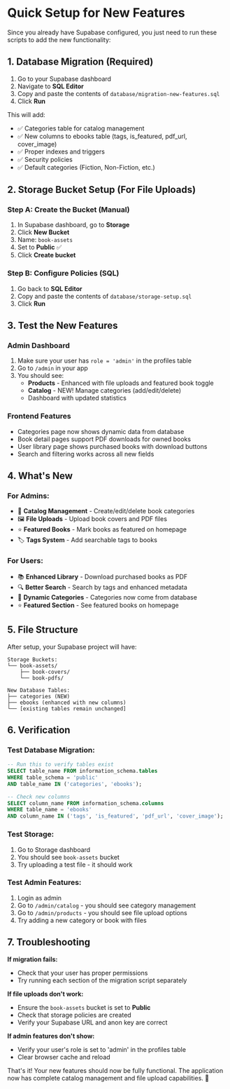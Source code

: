 # Quick Setup for New Features

Since you already have Supabase configured, you just need to run these scripts to add the new functionality:

## 1. Database Migration (Required)

1. Go to your Supabase dashboard
2. Navigate to **SQL Editor**  
3. Copy and paste the contents of `database/migration-new-features.sql`
4. Click **Run**

This will add:
- ✅ Categories table for catalog management
- ✅ New columns to ebooks table (tags, is_featured, pdf_url, cover_image)
- ✅ Proper indexes and triggers
- ✅ Security policies
- ✅ Default categories (Fiction, Non-Fiction, etc.)

## 2. Storage Bucket Setup (For File Uploads)

### Step A: Create the Bucket (Manual)
1. In Supabase dashboard, go to **Storage**
2. Click **New Bucket**
3. Name: `book-assets`
4. Set to **Public** ✅
5. Click **Create bucket**

### Step B: Configure Policies (SQL)
1. Go back to **SQL Editor**
2. Copy and paste the contents of `database/storage-setup.sql`  
3. Click **Run**

## 3. Test the New Features

### Admin Dashboard
1. Make sure your user has `role = 'admin'` in the profiles table
2. Go to `/admin` in your app
3. You should see:
   - **Products** - Enhanced with file uploads and featured book toggle
   - **Catalog** - NEW! Manage categories (add/edit/delete)
   - Dashboard with updated statistics

### Frontend Features
- Categories page now shows dynamic data from database
- Book detail pages support PDF downloads for owned books
- User library page shows purchased books with download buttons
- Search and filtering works across all new fields

## 4. What's New

### For Admins:
- 📁 **Catalog Management** - Create/edit/delete book categories
- 🖼️ **File Uploads** - Upload book covers and PDF files
- ⭐ **Featured Books** - Mark books as featured on homepage
- 🏷️ **Tags System** - Add searchable tags to books

### For Users:
- 📚 **Enhanced Library** - Download purchased books as PDF
- 🔍 **Better Search** - Search by tags and enhanced metadata  
- 📂 **Dynamic Categories** - Categories now come from database
- ⭐ **Featured Section** - See featured books on homepage

## 5. File Structure

After setup, your Supabase project will have:

```
Storage Buckets:
└── book-assets/
    ├── book-covers/
    └── book-pdfs/

New Database Tables:
├── categories (NEW)
├── ebooks (enhanced with new columns)
└── [existing tables remain unchanged]
```

## 6. Verification

### Test Database Migration:
```sql
-- Run this to verify tables exist
SELECT table_name FROM information_schema.tables 
WHERE table_schema = 'public' 
AND table_name IN ('categories', 'ebooks');

-- Check new columns
SELECT column_name FROM information_schema.columns 
WHERE table_name = 'ebooks' 
AND column_name IN ('tags', 'is_featured', 'pdf_url', 'cover_image');
```

### Test Storage:
1. Go to Storage dashboard
2. You should see `book-assets` bucket
3. Try uploading a test file - it should work

### Test Admin Features:
1. Login as admin
2. Go to `/admin/catalog` - you should see category management
3. Go to `/admin/products` - you should see file upload options
4. Try adding a new category or book with files

## 7. Troubleshooting

**If migration fails:**
- Check that your user has proper permissions
- Try running each section of the migration script separately

**If file uploads don't work:**
- Ensure the `book-assets` bucket is set to **Public**
- Check that storage policies are created
- Verify your Supabase URL and anon key are correct

**If admin features don't show:**
- Verify your user's role is set to 'admin' in the profiles table
- Clear browser cache and reload

That's it! Your new features should now be fully functional. The application now has complete catalog management and file upload capabilities. 🎉
